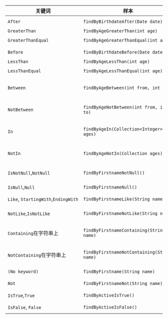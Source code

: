 

# 

| 关键词                                 | 样本                                          | 逻辑结果                                 |
| ----------------------------------- | ------------------------------------------- | ------------------------------------ |
| `After`                             | `findByBirthdateAfter(Date date)`           | `birthdate > date`                   |
| `GreaterThan`                       | `findByAgeGreaterThan(int age)`             | `age > age`                          |
| `GreaterThanEqual`                  | `findByAgeGreaterThanEqual(int age)`        | `age >= age`                         |
| `Before`                            | `findByBirthdateBefore(Date date)`          | `birthdate < date`                   |
| `LessThan`                          | `findByAgeLessThan(int age)`                | `age < age`                          |
| `LessThanEqual`                     | `findByAgeLessThanEqual(int age)`           | `age <= age`                         |
| `Between`                           | `findByAgeBetween(int from, int to)`        | `age BETWEEN from AND to`            |
| `NotBetween`                        | `findByAgeNotBetween(int from, int to)`     | `age NOT BETWEEN from AND to`        |
| `In`                                | `findByAgeIn(Collection<Integer> ages)`     | `age IN (age1, age2, ageN)`          |
| `NotIn`                             | `findByAgeNotIn(Collection ages)`           | `age NOT IN (age1, age2, ageN)`      |
| `IsNotNull`,`NotNull`               | `findByFirstnameNotNull()`                  | `firstname IS NOT NULL`              |
| `IsNull`,`Null`                     | `findByFirstnameNull()`                     | `firstname IS NULL`                  |
| `Like`, `StartingWith`,`EndingWith` | `findByFirstnameLike(String name)`          | `firstname LIKE name`                |
| `NotLike`,`IsNotLike`               | `findByFirstnameNotLike(String name)`       | `firstname NOT LIKE name`            |
| `Containing`在字符串上                   | `findByFirstnameContaining(String name)`    | `firstname LIKE '%' + name +'%'`     |
| `NotContaining`在字符串上                | `findByFirstnameNotContaining(String name)` | `firstname NOT LIKE '%' + name +'%'` |
| `(No keyword)`                      | `findByFirstname(String name)`              | `firstname = name`                   |
| `Not`                               | `findByFirstnameNot(String name)`           | `firstname != name`                  |
| `IsTrue`,`True`                     | `findByActiveIsTrue()`                      | `active IS TRUE`                     |
| `IsFalse`, `False`                  | `findByActiveIsFalse()`                     | `active IS FALSE`                    |
